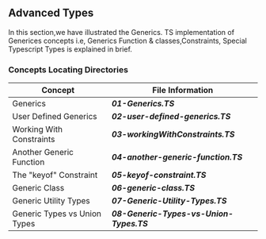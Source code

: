 ## Advanced Types

In this section,we have illustrated the Generics.
TS implementation of Generices concepts i.e, Generics Function & classes,Constraints, Special Typescript Types is explained in brief.

### Concepts Locating Directories

Concept                           |  File Information
--------------                    | ------------
Generics                          | ***01-Generics.TS***
User Defined Generics             | ***02-user-defined-generics.TS***
Working With Constraints          | ***03-workingWithConstraints.TS***
Another Generic Function          | ***04-another-generic-function.TS***
The "keyof" Constraint            | ***05-keyof-constraint.TS***
Generic Class                     | ***06-generic-class.TS***
Generic Utility Types             | ***07-Generic-Utility-Types.TS***
Generic Types vs Union Types      | ***08-Generic-Types-vs-Union-Types.TS***